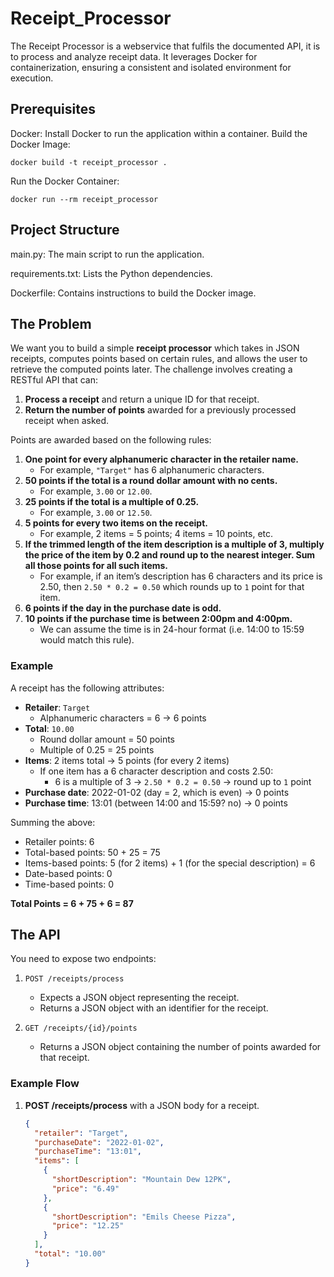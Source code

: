 # Receipt_Processor
The Receipt Processor is a webservice that fulfils the documented API, it is to process and analyze receipt data. It leverages Docker for containerization, ensuring a consistent and isolated environment for execution.

## Prerequisites
Docker: Install Docker to run the application within a container.
Build the Docker Image:

    docker build -t receipt_processor .
    
Run the Docker Container:

    docker run --rm receipt_processor

## Project Structure
main.py: The main script to run the application. 

requirements.txt: Lists the Python dependencies.  

Dockerfile: Contains instructions to build the Docker image.

## The Problem

We want you to build a simple **receipt processor** which takes in JSON receipts, computes points based on certain rules, and allows the user to retrieve the computed points later. The challenge involves creating a RESTful API that can:

1. **Process a receipt** and return a unique ID for that receipt.
2. **Return the number of points** awarded for a previously processed receipt when asked.

Points are awarded based on the following rules:

1. **One point for every alphanumeric character in the retailer name.**
   - For example, `"Target"` has 6 alphanumeric characters.
2. **50 points if the total is a round dollar amount with no cents.**
   - For example, `3.00` or `12.00`.
3. **25 points if the total is a multiple of 0.25.**
   - For example, `3.00` or `12.50`.
4. **5 points for every two items on the receipt.**
   - For example, 2 items = 5 points; 4 items = 10 points, etc.
5. **If the trimmed length of the item description is a multiple of 3, multiply the price of the item by 0.2 and round up to the nearest integer. Sum all those points for all such items.**
   - For example, if an item’s description has 6 characters and its price is 2.50, then `2.50 * 0.2 = 0.50` which rounds up to `1` point for that item.
6. **6 points if the day in the purchase date is odd.**
7. **10 points if the purchase time is between 2:00pm and 4:00pm.**
   - We can assume the time is in 24-hour format (i.e. 14:00 to 15:59 would match this rule).

### Example

A receipt has the following attributes:
- **Retailer**: `Target`
  - Alphanumeric characters = 6 → 6 points
- **Total**: `10.00`
  - Round dollar amount = 50 points
  - Multiple of 0.25 = 25 points
- **Items**: 2 items total → 5 points (for every 2 items)
  - If one item has a 6 character description and costs 2.50:
    - 6 is a multiple of 3 → `2.50 * 0.2 = 0.50` → round up to `1` point
- **Purchase date**: 2022-01-02 (day = 2, which is even) → 0 points
- **Purchase time**: 13:01 (between 14:00 and 15:59? no) → 0 points

Summing the above:
- Retailer points: 6  
- Total-based points: 50 + 25 = 75  
- Items-based points: 5 (for 2 items) + 1 (for the special description) = 6  
- Date-based points: 0  
- Time-based points: 0  

**Total Points = 6 + 75 + 6 = 87**

## The API

You need to expose two endpoints:

1. `POST /receipts/process`
   - Expects a JSON object representing the receipt.
   - Returns a JSON object with an identifier for the receipt.
   
2. `GET /receipts/{id}/points`
   - Returns a JSON object containing the number of points awarded for that receipt.

### Example Flow

1. **POST /receipts/process** with a JSON body for a receipt.
   ```json
   {
     "retailer": "Target",
     "purchaseDate": "2022-01-02",
     "purchaseTime": "13:01",
     "items": [
       {
         "shortDescription": "Mountain Dew 12PK",
         "price": "6.49"
       },
       {
         "shortDescription": "Emils Cheese Pizza",
         "price": "12.25"
       }
     ],
     "total": "10.00"
   }
   
